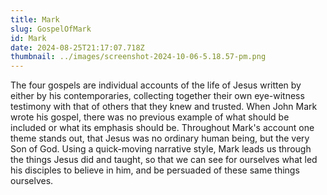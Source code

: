 ```yaml
---
title: Mark
slug: GospelOfMark
id: Mark
date: 2024-08-25T21:17:07.718Z
thumbnail: ../images/screenshot-2024-10-06-5.18.57-pm.png
---
```

The four gospels are individual accounts of the life of Jesus written by either by his contemporaries, collecting together their own eye-witness testimony with that of others that they knew and trusted. When John Mark wrote his gospel, there was no previous example of what should be included or what its emphasis should be. Throughout Mark's account one theme stands out, that Jesus was no ordinary human being, but the very Son of God. Using a quick-moving narrative style,  Mark leads us through the things Jesus did and taught, so that we can see for ourselves what led his disciples to believe in him, and be persuaded of these same things ourselves.
